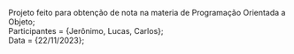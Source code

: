 Projeto feito para obtenção de nota na materia de Programação Orientada a Objeto;
<br>
Participantes = {Jerônimo, Lucas, Carlos};
<br>
Data = {22/11/2023};
